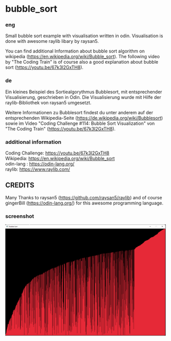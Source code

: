# bubble_sort # 

### eng ###
Small bubble sort example with visualisation written in odin.
Visualisation is done with awesome raylib libary by raysan5.

You can find additional Information about bubble sort algorithm on wikipedia (https://en.wikipedia.org/wiki/Bubble_sort).
The following video by "The Coding Train" is of course also a good explanation about bubble sort (https://youtu.be/67k3I2GxTH8).

### de ###
Ein kleines Beispiel des Sortiealgorythmus Bubblesort, mit entsprechender Visualisierung, geschrieben in Odin.
Die Visualisierung wurde mit Hilfe der raylib-Bibliothek von raysan5 umgesetzt.

Weitere Informationen zu Bubblesort findest du unter anderem auf der entsprechenden Wikipedia-Seite (https://de.wikipedia.org/wiki/Bubblesort)
sowie im Video "Coding Challenge #114: Bubble Sort Visualization" von "The Coding Train" (https://youtu.be/67k3I2GxTH8).

### additional information ###
Coding Challenge: https://youtu.be/67k3I2GxTH8<br/>
Wikipedia: https://en.wikipedia.org/wiki/Bubble_sort<br/>
odin-lang : https://odin-lang.org/<br/>
raylib: https://www.raylib.com/<br/>

## CREDITS ##
Many Thanks to raysan5 (https://github.com/raysan5/raylib) and of course
gingerBill (https://odin-lang.org/) for this awesome programming language.

### screenshot ###
![Alt text](/screenshot.png?raw=true "Bubble Sort in Odin - Screenshot")